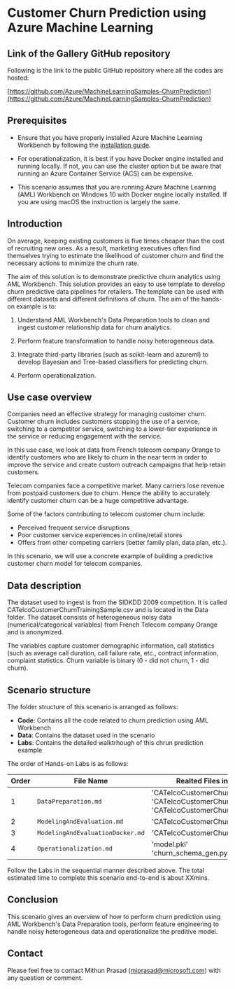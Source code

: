# Customer Churn Prediction using Azure Machine Learning

## Link of the Gallery GitHub repository
Following is the link to the public GitHub repository where all the codes are hosted:

[https://github.com/Azure/MachineLearningSamples-ChurnPrediction](https://github.com/Azure/MachineLearningSamples-ChurnPrediction)

## Prerequisites

* Ensure that you have properly installed Azure Machine Learning Workbench by following the [installation guide](./quick-start-installation.md).

* For operationalization, it is best if you have Docker engine installed and running locally. If not, you can use the cluster option but be aware that running an Azure Container Service (ACS) can be expensive.

* This scenario assumes that you are running Azure Machine Learning (AML) Workbench on Windows 10 with Docker engine locally installed. If you are using macOS the instruction is largely the same.

## Introduction
On average, keeping existing customers is five times cheaper than the cost of recruiting new ones. As a result, marketing executives often find themselves trying to estimate the likelihood of customer churn and find the necessary actions to minimize the churn rate.

The aim of this solution is to demonstrate predictive churn analytics using AML Workbench. This solution provides an easy to use template to develop churn predictive data pipelines for retailers. The template can be used with different datasets and different definitions of churn. The aim of the hands-on example is to:

1. Understand AML Workbench's Data Preparation tools to clean and ingest customer relationship data for churn analytics.

2. Perform feature transformation to handle noisy heterogeneous data.

3. Integrate third-party libraries (such as scikit-learn and azureml) to develop Bayesian and Tree-based classifiers for predicting churn.

4. Perform operationalization.

## Use case overview
Companies need an effective strategy for managing customer churn. Customer churn includes customers stopping the use of a service, switching to a competitor service, switching to a lower-tier experience in the service or reducing engagement with the service.

In this use case, we look at data from French telecom company Orange to identify customers who are likely to churn in the near term in order to improve the service and create custom outreach campaigns that help retain customers.

Telecom companies face a competitive market. Many carriers lose revenue from postpaid customers due to churn. Hence the ability to accurately identify customer churn can be a huge competitive advantage.

Some of the factors contributing to telecom customer churn include:

* Perceived frequent service disruptions
* Poor customer service experiences in online/retail stores
* Offers from other competing carriers (better family plan, data plan, etc.).

In this scenario, we will use a concrete example of building a predictive customer churn model for telecom companies.

## Data description

The dataset used to ingest is from the SIDKDD 2009 competition. It is called CATelcoCustomerChurnTrainingSample.csv and is located in the Data folder. The dataset consists of heterogeneous noisy data (numerical/categorical variables) from French Telecom company Orange and is anonymized.

The variables capture customer demographic information, call statistics (such as average call duration, call failure rate, etc., contract information, complaint statistics. Churn variable is binary (0 - did not churn, 1 - did churn).

## Scenario structure

The folder structure of this scenario is arranged as follows:

* **Code**: Contains all the code related to churn prediction using AML Workbench  
* **Data**: Contains the dataset used in the scenario 
* **Labs**: Contains the detailed walktrhough of this chrun prediction example

The order of Hands-on Labs is as follows:

| Order| File Name | Realted Files in the Code Folder |
|--|-----------|------|
| 1 | `DataPreparation.md` | 'CATelcoCustomerChurnTrainingSample.dprep'<br>'CATelcoCustomerChurnTrainingSample.dconn'<br>'CATelcoCustomerChurnTrainingSample.csv' |
| 2 | `ModelingAndEvaluation.md` | 'CATelcoCustomerChurnModeling.py' |
| 3 | `ModelingAndEvaluationDocker.md` | 'CATelcoCustomerChurnModelingDocker.py' |
| 4 | `Operationalization.md` | 'model.pkl'<br>'churn_schema_gen.py' |

Follow the Labs in the sequential manner described above. The total estimated time to complete this scenario end-to-end is about XXmins.

## Conclusion
This scenario gives an overview of how to perform churn prediction using AML Workbench's Data Preparation tools, perform feature engineering to handle noisy heterogeneous data and operationalize the preditive model.

## Contact
Please feel free to contact Mithun Prasad (miprasad@microsoft.com) with any question or comment.
